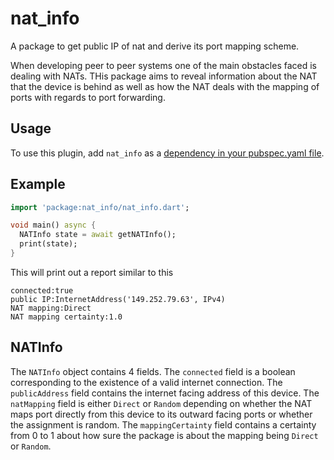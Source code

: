 # nat_info

A package to get public IP of nat and derive its port mapping scheme.

When developing peer to peer systems one of the main obstacles faced is dealing with NATs.
THis package aims to reveal information about the NAT that the device is behind as well as how the
NAT deals with the mapping of ports with regards to port forwarding.

## Usage
To use this plugin, add `nat_info` as a [dependency in your pubspec.yaml file](https://flutter.io/platform-plugins/).

## Example

``` dart
import 'package:nat_info/nat_info.dart';

void main() async {
  NATInfo state = await getNATInfo();
  print(state);
}
```

This will print out a report similar to this

```
connected:true
public IP:InternetAddress('149.252.79.63', IPv4)
NAT mapping:Direct
NAT mapping certainty:1.0

```

## NATInfo

The `NATInfo` object contains 4 fields. The `connected` field is a boolean corresponding to the
existence of a valid internet connection. The `publicAddress` field contains the internet facing
address of this device. The `natMapping` field is either `Direct` or `Random` depending on whether
the NAT maps port directly from this device to its outward facing ports or whether the assignment
is random. The `mappingCertainty` field contains a certainty from 0 to 1 about how sure the package
is about the mapping being `Direct` or `Random`.